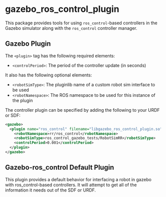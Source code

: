 gazebo_ros_control_plugin
=========================

This package provides tools for using `ros_control`-based controllers in the
Gazebo simulator along with the `ros_control` controller manager.

Gazebo Plugin
--------------

The `<plugin>` tag has the following required elements:
 * `<controlPeriod>`: The period of the controller update (in seconds)

It also has the following optional elements:
 * `<robotSimType>`: The pluginlib name of a custom robot sim interface to be used
 * `<robotNamespace>`: The ROS namespace to be used for this instance of the plugin

The controller plugin can be specified by adding the following to your URDF or SDF:

```xml
<gazebo>
  <plugin name="ros_control" filename="libgazebo_ros_control_plugin.so">
    <robotNamespace>rr/ros_control</robotNamespace>
    <robotSimType>ros_control_gazebo_tests/RobotSimRR</robotSimType>
    <controlPeriod>0.001</controlPeriod>
  </plugin>
</gazebo>
```

Gazebo-ros_control Default Plugin
---------------------------------

This plugin provides a default behavior for interfacing a robot in gazebo with
ros_control-based controllers. It will attempt to get all of the information it
needs out of the SDF or URDF.
